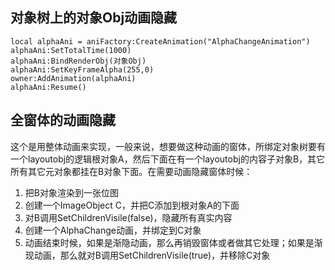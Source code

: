 ## 对象树上的对象Obj动画隐藏
```
local alphaAni = aniFactory:CreateAnimation("AlphaChangeAnimation")
alphaAni:SetTotalTime(1000)
alphaAni:BindRenderObj(对象Obj) 
alphaAni:SetKeyFrameAlpha(255,0)
owner:AddAnimation(alphaAni)
alphaAni:Resume()
```

## 全窗体的动画隐藏
这个是用整体动画来实现，一般来说，想要做这种动画的窗体，所绑定对象树要有一个layoutobj的逻辑根对象A，然后下面在有一个layoutobj的内容子对象B，其它所有其它元对象都挂在B对象下面。在需要动画隐藏窗体时候：
1. 把B对象渲染到一张位图
2. 创建一个ImageObject C，并把C添加到根对象A的下面
3. 对B调用SetChildrenVisile(false)，隐藏所有真实内容
4. 创建一个AlphaChange动画，并绑定到C对象
5. 动画结束时候，如果是渐隐动画，那么再销毁窗体或者做其它处理；如果是渐现动画，那么就对B调用SetChildrenVisile(true)，并移除C对象